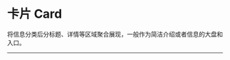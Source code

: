 # 卡片 Card

将信息分类后分标题、详情等区域聚合展现，一般作为简洁介绍或者信息的大盘和入口。

---

<script setup>
import CardBasicUse from "./component/card-basic-use.md"
import CardHover from "./component/card-hover.md"
import CardNoBorder from "./component/card-no-border.md"
import CardSimple from "./component/card-simple.md"
import CardDisplay from "./component/card-display.md"
import CardGrid from "./component/card-grid.md"
import CardNet from "./component/card-net.md"
import CardInner from "./component/card-inner.md"
import CardMoreSetting from "./component/card-more-setting.md"
import CardApi from "./component/card-api.md"
import CardTip from "./component/card-tip.md"
</script>

<client-only>
<card-basic-use />
<card-hover />
<card-no-border/>
<card-simple />
<card-display />
<card-grid />
<card-net />
<card-more-setting />
</client-only>
<card-api />
<card-tip />
